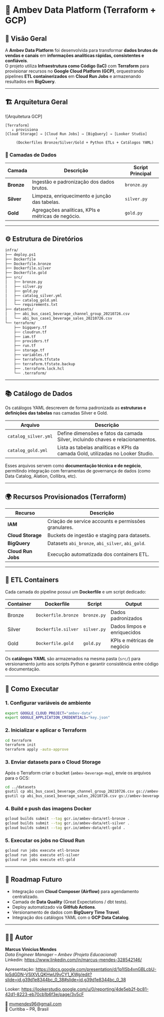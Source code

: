 # 🍺 Ambev Data Platform (Terraform + GCP)

## 🚀 Visão Geral
A **Ambev Data Platform** foi desenvolvida para transformar **dados brutos de vendas e canais** em **informações analíticas rápidas, consistentes e confiáveis**.  
O projeto utiliza **Infraestrutura como Código (IaC)** com **Terraform** para provisionar recursos no **Google Cloud Platform (GCP)**, orquestrando pipelines **ETL containerizados** em **Cloud Run Jobs** e armazenando resultados em **BigQuery**.

---

## 🏗️ Arquitetura Geral

![Arquitetura GCP]

```text
[Terraform]
   ↓ provisiona
[Cloud Storage] → [Cloud Run Jobs] → [BigQuery] → [Looker Studio]
                       ↑
     (Dockerfiles Bronze/Silver/Gold + Python ETLs + Catálogos YAML)
```

### 🔹 Camadas de Dados

| Camada | Descrição | Script Principal |
|--------|------------|------------------|
| **Bronze** | Ingestão e padronização dos dados brutos. | `bronze.py` |
| **Silver** | Limpeza, enriquecimento e junção das tabelas. | `silver.py` |
| **Gold** | Agregações analíticas, KPIs e métricas de negócio. | `gold.py` |

---

## ⚙️ Estrutura de Diretórios

```bash
infra/
├── deploy.ps1
├── Dockerfile
├── Dockerfile.bronze
├── Dockerfile.silver
├── Dockerfile.gold
├── src/
│   ├── bronze.py
│   ├── silver.py
│   ├── gold.py
│   ├── catalog_silver.yml
│   ├── catalog_gold.yml
│   └── requirements.txt
├── datasets/
│   ├── abi_bus_case1_beverage_channel_group_20210726.csv
│   └── abi_bus_case1_beverage_sales_20210726.csv
└── terraform/
    ├── bigquery.tf
    ├── cloudrun.tf
    ├── iam.tf
    ├── providers.tf
    ├── run.tf
    ├── storage.tf
    ├── variables.tf
    ├── terraform.tfstate
    ├── terraform.tfstate.backup
    ├── .terraform.lock.hcl
    └── .terraform/
```

---

## 📚 Catálogo de Dados

Os catálogos YAML descrevem de forma padronizada as **estruturas e definições das tabelas** nas camadas Silver e Gold.

| Arquivo | Descrição |
|----------|------------|
| `catalog_silver.yml` | Define dimensões e fatos da camada Silver, incluindo chaves e relacionamentos. |
| `catalog_gold.yml` | Lista as tabelas analíticas e KPIs da camada Gold, utilizadas no Looker Studio. |

Esses arquivos servem como **documentação técnica e de negócio**, permitindo integração com ferramentas de governança de dados (como Data Catalog, Alation, Collibra, etc).

---

## 🌍 Recursos Provisionados (Terraform)

| Recurso | Descrição |
|----------|------------|
| **IAM** | Criação de service accounts e permissões granulares. |
| **Cloud Storage** | Buckets de ingestão e staging para datasets. |
| **BigQuery** | Datasets `abi_bronze`, `abi_silver`, `abi_gold`. |
| **Cloud Run Jobs** | Execução automatizada dos containers ETL. |

---

## 🧩 ETL Containers

Cada camada do pipeline possui um **Dockerfile** e um script dedicado:

| Container | Dockerfile | Script | Output |
|------------|-------------|---------|---------|
| Bronze | `Dockerfile.bronze` | `bronze.py` | Dados padronizados |
| Silver | `Dockerfile.silver` | `silver.py` | Dados limpos e enriquecidos |
| Gold | `Dockerfile.gold` | `gold.py` | KPIs e métricas de negócio |

Os **catálogos YAML** são armazenados na mesma pasta (`src/`) para versionamento junto aos scripts Python e garantir consistência entre código e documentação.

---

## 🚀 Como Executar

### 1. Configurar variáveis de ambiente
```bash
export GOOGLE_CLOUD_PROJECT="ambev-data"
export GOOGLE_APPLICATION_CREDENTIALS="key.json"
```

### 2. Inicializar e aplicar o Terraform
```bash
cd terraform
terraform init
terraform apply -auto-approve
```

### 3. Enviar datasets para o Cloud Storage
Após o Terraform criar o bucket (`ambev-beverage-mvp`), envie os arquivos para o GCS:

```bash
cd ../datasets
gsutil cp abi_bus_case1_beverage_channel_group_20210726.csv gs://ambev-beverage-mvp/raw/
gsutil cp abi_bus_case1_beverage_sales_20210726.csv gs://ambev-beverage-mvp/raw/
```

### 4. Build e push das imagens Docker
```bash
gcloud builds submit --tag gcr.io/ambev-data/etl-bronze .
gcloud builds submit --tag gcr.io/ambev-data/etl-silver .
gcloud builds submit --tag gcr.io/ambev-data/etl-gold .
```

### 5. Executar os jobs no Cloud Run
```bash
gcloud run jobs execute etl-bronze
gcloud run jobs execute etl-silver
gcloud run jobs execute etl-gold
```

---

## 🧭 Roadmap Futuro
- Integração com **Cloud Composer (Airflow)** para agendamento centralizado.  
- Camada de **Data Quality** (Great Expectations / dbt tests).  
- Deploy automatizado via **GitHub Actions**.  
- Versionamento de dados com **BigQuery Time Travel**.  
- Integração dos catálogos YAML com o **GCP Data Catalog**.

---

## 👨‍💻 Autor
**Marcus Vinicius Mendes**  
_Data Engineer Manager – Ambev (Projeto Educacional)_  
Linkedin: https://www.linkedin.com/in/marcus-mendes-328542146/

Apresentação: https://docs.google.com/presentation/d/1p1ISb4vnGBLcbU-lpSdGDN-VSlXVLQKHwU9vCY1_KWg/edit?slide=id.g39d1e8344bc_0_38#slide=id.g39d1e8344bc_0_38

Looker: https://lookerstudio.google.com/u/0/reporting/4de5eb2f-bc81-42d1-8223-eb70cb1b6f3e/page/3v5cF

📧 mvmendes96@gmail.com  
📍 Curitiba – PR, Brasil  
